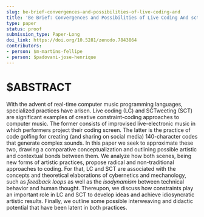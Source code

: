 ```yaml
---
slug: be-brief-convergences-and-possibilities-of-live-coding-and
title: 'Be Brief: Convergences and Possibilities of Live Coding And sctweeting'
type: paper
status: proof
submission_type: Paper-Long
doi_link: https://doi.org/10.5281/zenodo.7843864
contributors:
- person: $m-martins-fellipe
- person: $padovani-jose-henrique
---
```


# $ABSTRACT

With the advent of real-time computer music programming languages,
specialized practices have arisen. Live coding (LC) and SCTweeting (SCT)
are significant examples of creative constraint-coding approaches to
computer music. The former consists of improvised live-electronic music
in which performers project their coding screen. The latter is the
practice of code golfing for creating (and sharing on social media)
140-character codes that generate complex sounds. In this paper we seek
to approximate these two, drawing a comparative conceptualization and
outlining possible artistic and contextual bonds between them. We
analyze how both scenes, being new forms of artistic practices, propose
radical and non-traditional approaches to coding. For that, LC and SCT
are associated with the concepts and theoretical elaborations of
cybernetics and mechanology, such as *feedback loops* as well as the
*isodynamism* between technical behavior and human thought. Thereupon,
we discuss how constraints play an important role in LC and SCT to
develop ideas and achieve idiosyncratic artistic results. Finally, we
outline some possible interweaving and didactic potential that have been
latent in both practices.

